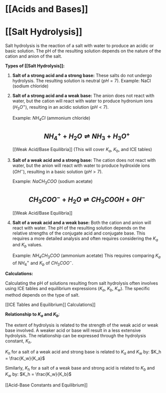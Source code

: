 # [[Acids and Bases]]
# [[Salt Hydrolysis]]

Salt hydrolysis is the reaction of a salt with water to produce an acidic or basic solution.  The pH of the resulting solution depends on the nature of the cation and anion of the salt.

**Types of [[Salt Hydrolysis]]:**

1. **Salt of a strong acid and a strong base:**  These salts do not undergo hydrolysis. The resulting solution is neutral ($pH = 7$).  Example: NaCl (sodium chloride)

2. **Salt of a strong acid and a weak base:** The anion does not react with water, but the cation will react with water to produce hydronium ions ($H_3O^+$), resulting in an acidic solution ($pH < 7$).

   Example: $NH_4Cl$ (ammonium chloride)
   ## $$NH_4^+ + H_2O \rightleftharpoons NH_3 + H_3O^+$$
   [[Weak Acid/Base Equilibria]]  (This will cover $K_a$, $K_b$, and ICE tables)

3. **Salt of a weak acid and a strong base:** The cation does not react with water, but the anion will react with water to produce hydroxide ions ($OH^-$), resulting in a basic solution ($pH > 7$).

   Example: $NaCH_3COO$ (sodium acetate)
   ## $$CH_3COO^- + H_2O \rightleftharpoons CH_3COOH + OH^-$$
   [[Weak Acid/Base Equilibria]]

4. **Salt of a weak acid and a weak base:** Both the cation and anion will react with water. The pH of the resulting solution depends on the relative strengths of the conjugate acid and conjugate base.  This requires a more detailed analysis and often requires considering the $K_a$ and $K_b$ values.

   Example: $NH_4CH_3COO$ (ammonium acetate)
   This requires comparing $K_a$ of $NH_4^+$ and $K_b$ of $CH_3COO^-$.


**Calculations:**

Calculating the pH of solutions resulting from salt hydrolysis often involves using ICE tables and equilibrium expressions ($K_a$, $K_b$, $K_w$).  The specific method depends on the type of salt.

[[ICE Tables and Equilibrium]] Calculations]]

**Relationship to $K_a$ and $K_b$**:

The extent of hydrolysis is related to the strength of the weak acid or weak base involved. A weaker acid or base will result in a less extensive hydrolysis.  The relationship can be expressed through the hydrolysis constant, $K_h$.

$K_h$ for a salt of a weak acid and strong base is related to $K_a$ and $K_w$ by:
$K_h = \frac{K_w}{K_a}$

Similarly, $K_h$ for a salt of a weak base and strong acid is related to $K_b$ and $K_w$ by:
$K_h = \frac{K_w}{K_b}$

[[Acid-Base Constants and Equilibrium]]


